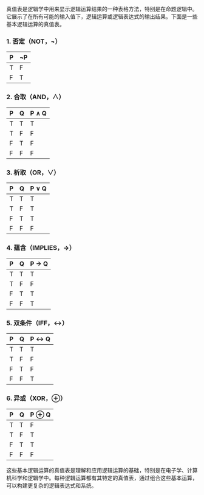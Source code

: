真值表是逻辑学中用来显示逻辑运算结果的一种表格方法，特别是在命题逻辑中。它展示了在所有可能的输入值下，逻辑运算或逻辑表达式的输出结果。下面是一些基本逻辑运算的真值表。

### 1. 否定（NOT，¬）

|P|¬P|
|---|---|
|T|F|
|F|T|

### 2. 合取（AND，∧）

|P|Q|P ∧ Q|
|---|---|---|
|T|T|T|
|T|F|F|
|F|T|F|
|F|F|F|

### 3. 析取（OR，∨）

|P|Q|P ∨ Q|
|---|---|---|
|T|T|T|
|T|F|T|
|F|T|T|
|F|F|F|

### 4. 蕴含（IMPLIES，→）

|P|Q|P → Q|
|---|---|---|
|T|T|T|
|T|F|F|
|F|T|T|
|F|F|T|

### 5. 双条件（IFF，↔）

|P|Q|P ↔ Q|
|---|---|---|
|T|T|T|
|T|F|F|
|F|T|F|
|F|F|T|

### 6. 异或（XOR，⊕）

|P|Q|P ⊕ Q|
|---|---|---|
|T|T|F|
|T|F|T|
|F|T|T|
|F|F|F|

这些基本逻辑运算的真值表是理解和应用逻辑运算的基础，特别是在电子学、计算机科学和逻辑学中。每种逻辑运算都有其特定的真值表，通过组合这些基本运算，可以构建更复杂的逻辑表达式和系统。